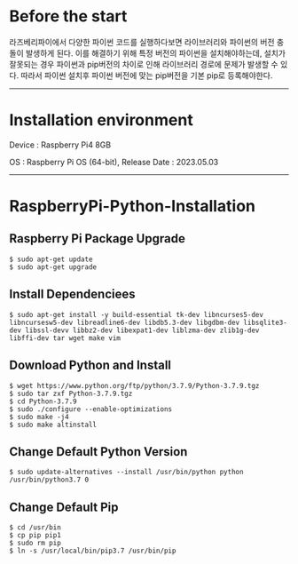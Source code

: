 # Before the start
라즈베리파이에서 다양한 파이썬 코드를 실행하다보면 라이브러리와 파이썬의 버전 충돌이 발생하게 된다.
이를 해결하기 위해 특정 버전의 파이썬을 설치해야하는데, 설치가 잘못되는 경우 파이썬과 pip버전의 차이로 인해 라이브러리 경로에 문제가 발생할 수 있다.
따라서 파이썬 설치후 파이썬 버전에 맞는 pip버전을 기본 pip로 등록해야한다.

---

# Installation environment
Device : Raspberry Pi4 8GB

OS : Raspberry Pi OS (64-bit), Release Date : 2023.05.03

---
# RaspberryPi-Python-Installation
## Raspberry Pi Package Upgrade
    $ sudo apt-get update
    $ sudo apt-get upgrade
## Install Dependenciees
    $ sudo apt-get install -y build-essential tk-dev libncurses5-dev libncursesw5-dev libreadline6-dev libdb5.3-dev libgdbm-dev libsqlite3-dev libssl-devv libbz2-dev libexpat1-dev liblzma-dev zlib1g-dev libffi-dev tar wget make vim
## Download Python and Install
    $ wget https://www.python.org/ftp/python/3.7.9/Python-3.7.9.tgz
    $ sudo tar zxf Python-3.7.9.tgz
    $ cd Python-3.7.9
    $ sudo ./configure --enable-optimizations
    $ sudo make -j4
    $ sudo make altinstall

## Change Default Python Version
    $ sudo update-alternatives --install /usr/bin/python python /usr/bin/python3.7 0
## Change Default Pip
    $ cd /usr/bin
    $ cp pip pip1
    $ sudo rm pip
    $ ln -s /usr/local/bin/pip3.7 /usr/bin/pip

